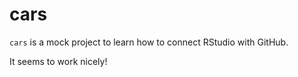 # cars

`cars` is a mock project to learn how to connect RStudio with GitHub.

It seems to work nicely!

